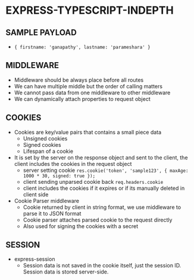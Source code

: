# EXPRESS-TYPESCRIPT-INDEPTH

## SAMPLE PAYLOAD

- `{ firstname: 'ganapathy', lastname: 'parameshara' }`

## MIDDLEWARE

- Middleware should be always place before all routes
- We can have multiple middle but the order of calling matters
- We cannot pass data from one middleware to other middleware
- We can dynamically attach properties to request object

## COOKIES

- Cookies are key/value pairs that contains a small piece data
  - Unsigned cookies
  - Signed cookies
  - Lifespan of a cookie
- It is set by the server on the response object and sent to the client, the client includes the cookies in the request object
  - server setting cookie `res.cookie('token', 'sample123', { maxAge: 1000 * 30, signed: true });`
  - client sending unparsed cookie back `req.headers.cookie`
  - client includes the cookies if it expires or if its manually deleted in client side
- Cookie Parser middleware
  - Cookie returned by client in string format, we use middleware to parse it to JSON format
  - Cookie parser attaches parsed cookie to the request directly
  - Also used for signing the cookies with a secret

## SESSION

- express-session
  - Session data is not saved in the cookie itself, just the session ID. Session data is stored server-side.
